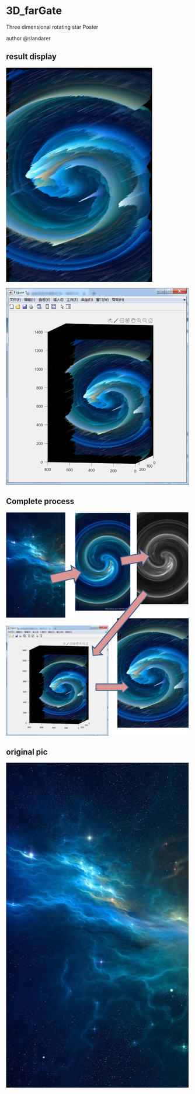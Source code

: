 # 3D_farGate
  Three dimensional rotating star Poster
  
  author @slandarer
  
## result display

<img 
     src="https://github.com/slandarer/3D_farGate/blob/main/gallery/result.png" width="400"/>
     

<img 
     src="https://github.com/slandarer/3D_farGate/blob/main/gallery/resultFig.png" width="500"/>

## Complete process

<img 
     src="https://github.com/slandarer/3D_farGate/blob/main/gallery/Flow.png" width="500"/>
     
## original pic

<img 
     src="https://github.com/slandarer/3D_farGate/blob/main/gallery/test.jpeg" width="500"/>
